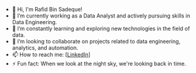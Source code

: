 - 👋 Hi, I'm Rafid Bin Sadeque!
- 🔭 I’m currently working as a Data Analyst and actively pursuing skills in Data Engineering.
- 🌱 I’m constantly learning and exploring new technologies in the field of data.
- 👯 I’m looking to collaborate on projects related to data engineering, analytics, and automation.
- 📫 How to reach me: [[LinkedIn](https://www.linkedin.com/in/rafid-bin-sadeque-rohan-07a1381b8/)]
- ⚡ Fun fact: When we look at the night sky, we're looking back in time.
